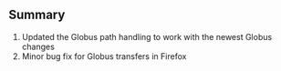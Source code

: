 ## Summary

1. Updated the Globus path handling to work with the newest Globus changes
2. Minor bug fix for Globus transfers in Firefox